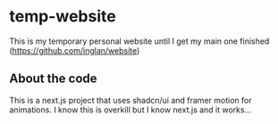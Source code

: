 # temp-website

This is my temporary personal website until I get my main one finished (https://github.com/inglan/website)

## About the code
This is a next.js project that uses shadcn/ui and framer motion for animations. I know this is overkill but I know next.js and it works...
